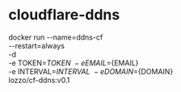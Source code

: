 # cloudflare-ddns
docker run --name=ddns-cf \
    --restart=always \
    -d \
    -e TOKEN=${TOKEN} \
    -e EMAIL=${EMAIL} \
    -e INTERVAL=${INTERVAL} \
    -e DOMAIN=${DOMAIN} \
    lozzo/cf-ddns:v0.1